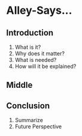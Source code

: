 # Alley-Says...
## Introduction
1. What is it?
2. Why does it matter?
3. What is needed?
4. How will it be explained?

## Middle

## Conclusion
1. Summarize
2. Future Perspective
